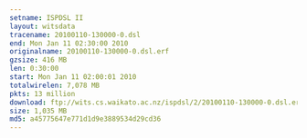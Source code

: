 ```yaml
---
setname: ISPDSL II
layout: witsdata
tracename: 20100110-130000-0.dsl
end: Mon Jan 11 02:30:00 2010
originalname: 20100110-130000-0.dsl.erf
gzsize: 416 MB
len: 0:30:00
start: Mon Jan 11 02:00:01 2010
totalwirelen: 7,078 MB
pkts: 13 million
download: ftp://wits.cs.waikato.ac.nz/ispdsl/2/20100110-130000-0.dsl.erf.gz
size: 1,035 MB
md5: a45775647e771d1d9e3889534d29cd36
---
```

